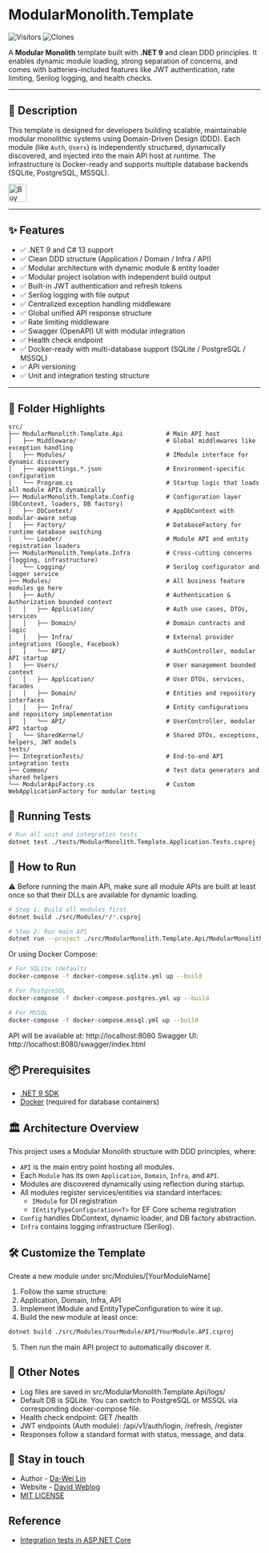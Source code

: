 # ModularMonolith.Template

![Visitors](https://img.shields.io/badge/visitors-73_total-brightgreen)
![Clones](https://img.shields.io/badge/clones-14_total_11_unique-blue) <!--CLONE-BADGE-->

A **Modular Monolith** template built with **.NET 9** and clean DDD principles. It enables dynamic module loading, strong separation of concerns, and comes with batteries-included features like JWT authentication, rate limiting, Serilog logging, and health checks.

---

## 📌 Description

This template is designed for developers building scalable, maintainable modular monolithic systems using Domain-Driven Design (DDD). Each module (like `Auth`, `Users`) is independently structured, dynamically discovered, and injected into the main API host at runtime. The infrastructure is Docker-ready and supports multiple database backends (SQLite, PostgreSQL, MSSQL).

<a href='https://ko-fi.com/F1F82YR41' target='_blank'><img height='36' style='border:0px;height:36px;' src='https://storage.ko-fi.com/cdn/kofi6.png?v=6' border='0' alt='Buy Me a Coffee at ko-fi.com' /></a>

---

## ✨ Features

- ✅ .NET 9 and C# 13 support
- ✅ Clean DDD structure (Application / Domain / Infra / API)
- ✅ Modular architecture with dynamic module & entity loader
- ✅ Modular project isolation with independent build output
- ✅ Built-in JWT authentication and refresh tokens
- ✅ Serilog logging with file output
- ✅ Centralized exception handling middleware
- ✅ Global unified API response structure
- ✅ Rate limiting middleware
- ✅ Swagger (OpenAPI) UI with modular integration
- ✅ Health check endpoint
- ✅ Docker-ready with multi-database support (SQLite / PostgreSQL / MSSQL)
- ✅ API versioning
- ✅ Unit and integration testing structure

---

## 📂 Folder Highlights

```text
src/
├── ModularMonolith.Template.Api            # Main API host
│   ├── Middleware/                         # Global middlewares like exception handling
│   ├── Modules/                            # IModule interface for dynamic discovery
│   ├── appsettings.*.json                  # Environment-specific configuration
│   └── Program.cs                          # Startup logic that loads all module APIs dynamically
├── ModularMonolith.Template.Config         # Configuration layer (DbContext, loaders, DB factory)
│   ├── DbContext/                          # AppDbContext with modular-aware setup
│   ├── Factory/                            # DatabaseFactory for runtime database switching
│   └── Loader/                             # Module API and entity registration loaders
├── ModularMonolith.Template.Infra          # Cross-cutting concerns (logging, infrastructure)
│   └── Logging/                            # Serilog configurator and logger service
├── Modules/                                # All business feature modules go here
│   ├── Auth/                               # Authentication & Authorization bounded context
│   │   ├── Application/                    # Auth use cases, DTOs, services
│   │   ├── Domain/                         # Domain contracts and logic
│   │   ├── Infra/                          # External provider integrations (Google, Facebook)
│   │   └── API/                            # AuthController, modular API startup
│   ├── Users/                              # User management bounded context
│   │   ├── Application/                    # User DTOs, services, facades
│   │   ├── Domain/                         # Entities and repository interfaces
│   │   ├── Infra/                          # Entity configurations and repository implementation
│   │   └── API/                            # UserController, modular API startup
│   └── SharedKernel/                       # Shared DTOs, exceptions, helpers, JWT models
tests/
├── IntegrationTests/                       # End-to-end API integration tests
├── Common/                                 # Test data generators and shared helpers
└── ModularApiFactory.cs                    # Custom WebApplicationFactory for modular testing
```

## 🧪 Running Tests

```bash
# Run all unit and integration tests
dotnet test ./tests/ModularMonolith.Template.Application.Tests.csproj
```

## 🚀 How to Run

⚠️ Before running the main API, make sure all module APIs are built at least once so that their DLLs are available for dynamic loading.

```bash
# Step 1: Build all modules first
dotnet build ./src/Modules/*/*.csproj

# Step 2: Run main API
dotnet run --project ./src/ModularMonolith.Template.Api/ModularMonolith.Template.Api.csproj
```

Or using Docker Compose:

```bash
# For SQLite (default)
docker-compose -f docker-compose.sqlite.yml up --build

# For PostgreSQL
docker-compose -f docker-compose.postgres.yml up --build

# For MSSQL
docker-compose -f docker-compose.mssql.yml up --build
```

API will be available at: http://localhost:8080
Swagger UI: http://localhost:8080/swagger/index.html

## 📦 Prerequisites

- [.NET 9 SDK](https://dotnet.microsoft.com/en-us/)
- [Docker](https://www.docker.com/) (required for database containers)

## 🏛 Architecture Overview

This project uses a Modular Monolith structure with DDD principles, where:

- `API` is the main entry point hosting all modules.
- Each `Module` has its own `Application`, `Domain`, `Infra`, and `API`.
- Modules are discovered dynamically using reflection during startup.
- All modules register services/entities via standard interfaces:
    - `IModule` for DI registration
    - `IEntityTypeConfiguration<T>` for EF Core schema registration
- `Config` handles DbContext, dynamic loader, and DB factory abstraction.
- `Infra` contains logging infrastructure (Serilog).

## 🛠 Customize the Template
Create a new module under src/Modules/[YourModuleName]

1. Follow the same structure:
2. Application, Domain, Infra, API
3. Implement IModule and EntityTypeConfiguration to wire it up.
4. Build the new module at least once:

```bash
dotnet build ./src/Modules/YourModule/API/YourModule.API.csproj
```

5. Then run the main API project to automatically discover it.

## 📝 Other Notes

- Log files are saved in src/ModularMonolith.Template.Api/logs/
- Default DB is SQLite. You can switch to PostgreSQL or MSSQL via corresponding docker-compose file.
- Health check endpoint: GET /health
- JWT endpoints (Auth module): /api/v1/auth/login, /refresh, /register
- Responses follow a standard format with status, message, and data.

## 💬 Stay in touch

- Author - [Da-Wei Lin](https://www.linkedin.com/in/da-wei-lin-689a35107/)
- Website - [David Weblog](https://davidskyspace.com/)
- [MIT LICENSE](https://github.com/deadislove/dotnet-ModularMonolith-template/blob/main/LICENSE)

## Reference

- [Integration tests in ASP.NET Core](https://learn.microsoft.com/en-us/aspnet/core/test/integration-tests?view=aspnetcore-9.0&pivots=xunit)